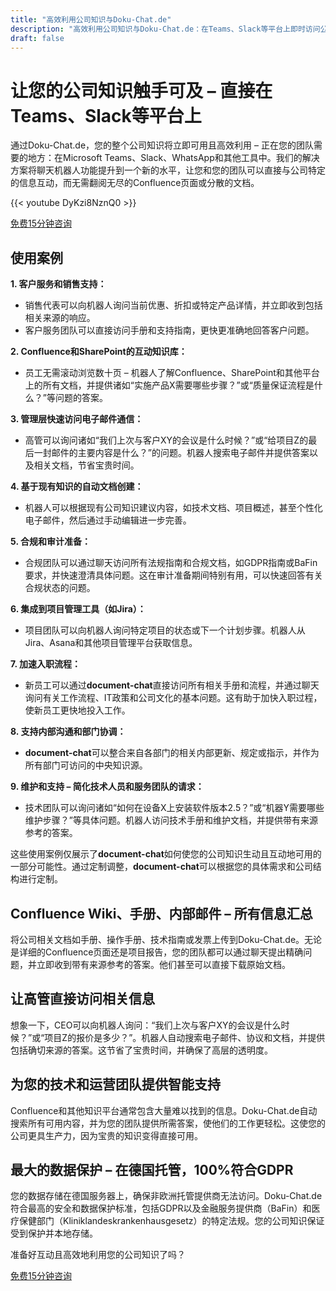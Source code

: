 ```yaml
---
title: "高效利用公司知识与Doku-Chat.de"
description: "高效利用公司知识与Doku-Chat.de：在Teams、Slack等平台上即时访问公司知识。优化客户服务、销售和内部流程。"
draft: false
---
```


# 让您的公司知识触手可及 – 直接在Teams、Slack等平台上

通过Doku-Chat.de，您的整个公司知识将立即可用且高效利用 – 正在您的团队需要的地方：在Microsoft Teams、Slack、WhatsApp和其他工具中。我们的解决方案将聊天机器人功能提升到一个新的水平，让您和您的团队可以直接与公司特定的信息互动，而无需翻阅无尽的Confluence页面或分散的文档。

{{< youtube DyKzi8NznQ0 >}}

<a id="book_meeting" class="btn btn-primary text-white" href="https://outlook.office365.com/owa/calendar/BookameetingwithJustin@datafortress.cloud/bookings/" target="_blank">免费15分钟咨询</a>

## 使用案例

**1. 客户服务和销售支持：**
   - 销售代表可以向机器人询问当前优惠、折扣或特定产品详情，并立即收到包括相关来源的响应。
   - 客户服务团队可以直接访问手册和支持指南，更快更准确地回答客户问题。

**2. Confluence和SharePoint的互动知识库：**
   - 员工无需滚动浏览数十页 – 机器人了解Confluence、SharePoint和其他平台上的所有文档，并提供诸如“实施产品X需要哪些步骤？”或“质量保证流程是什么？”等问题的答案。

**3. 管理层快速访问电子邮件通信：**
   - 高管可以询问诸如“我们上次与客户XY的会议是什么时候？”或“给项目Z的最后一封邮件的主要内容是什么？”的问题。机器人搜索电子邮件并提供答案以及相关文档，节省宝贵时间。

**4. 基于现有知识的自动文档创建：**
   - 机器人可以根据现有公司知识建议内容，如技术文档、项目概述，甚至个性化电子邮件，然后通过手动编辑进一步完善。

**5. 合规和审计准备：**
   - 合规团队可以通过聊天访问所有法规指南和合规文档，如GDPR指南或BaFin要求，并快速澄清具体问题。这在审计准备期间特别有用，可以快速回答有关合规状态的问题。

**6. 集成到项目管理工具（如Jira）：**
   - 项目团队可以向机器人询问特定项目的状态或下一个计划步骤。机器人从Jira、Asana和其他项目管理平台获取信息。

**7. 加速入职流程：**
   - 新员工可以通过**document-chat**直接访问所有相关手册和流程，并通过聊天询问有关工作流程、IT政策和公司文化的基本问题。这有助于加快入职过程，使新员工更快地投入工作。

**8. 支持内部沟通和部门协调：**
   - **document-chat**可以整合来自各部门的相关内部更新、规定或指示，并作为所有部门可访问的中央知识源。

**9. 维护和支持 – 简化技术人员和服务团队的请求：**
   - 技术团队可以询问诸如“如何在设备X上安装软件版本2.5？”或“机器Y需要哪些维护步骤？”等具体问题。机器人访问技术手册和维护文档，并提供带有来源参考的答案。

这些使用案例仅展示了**document-chat**如何使您的公司知识生动且互动地可用的一部分可能性。通过定制调整，**document-chat**可以根据您的具体需求和公司结构进行定制。

## Confluence Wiki、手册、内部邮件 – 所有信息汇总

将公司相关文档如手册、操作手册、技术指南或发票上传到Doku-Chat.de。无论是详细的Confluence页面还是项目报告，您的团队都可以通过聊天提出精确问题，并立即收到带有来源参考的答案。他们甚至可以直接下载原始文档。

## 让高管直接访问相关信息

想象一下，CEO可以向机器人询问：“我们上次与客户XY的会议是什么时候？”或“项目Z的报价是多少？”。机器人自动搜索电子邮件、协议和文档，并提供包括确切来源的答案。这节省了宝贵时间，并确保了高层的透明度。

## 为您的技术和运营团队提供智能支持

Confluence和其他知识平台通常包含大量难以找到的信息。Doku-Chat.de自动搜索所有可用内容，并为您的团队提供所需答案，使他们的工作更轻松。这使您的公司更具生产力，因为宝贵的知识变得直接可用。

## 最大的数据保护 – 在德国托管，100%符合GDPR

您的数据存储在德国服务器上，确保非欧洲托管提供商无法访问。Doku-Chat.de符合最高的安全和数据保护标准，包括GDPR以及金融服务提供商（BaFin）和医疗保健部门（Kliniklandeskrankenhausgesetz）的特定法规。您的公司知识保证受到保护并本地存储。

准备好互动且高效地利用您的公司知识了吗？

<a id="book_meeting" class="btn btn-primary text-white" href="https://outlook.office365.com/owa/calendar/BookameetingwithJustin@datafortress.cloud/bookings/" target="_blank">免费15分钟咨询</a>


